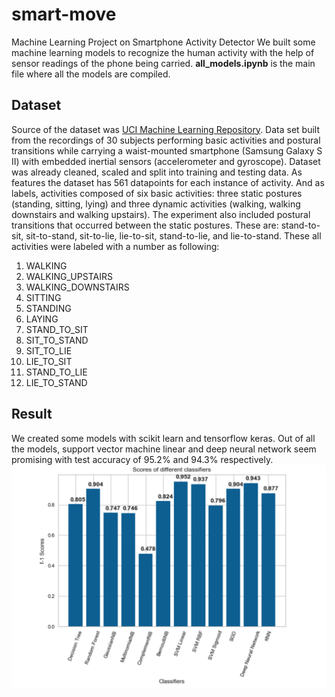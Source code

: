 # smart-move
Machine Learning Project on Smartphone Activity Detector
We built some machine learning models to recognize the human activity with the help of sensor readings of the phone being carried. **all_models.ipynb** is the main file where all the models are compiled.





## Dataset
Source of the dataset was [UCI Machine Learning Repository](http://archive.ics.uci.edu/ml/datasets/Smartphone-Based+Recognition+of+Human+Activities+and+Postural+Transitions#). Data set built from the recordings of 30 subjects performing basic activities and postural transitions while carrying a waist-mounted smartphone (Samsung Galaxy S II) with embedded inertial sensors (accelerometer and gyroscope).
Dataset was already cleaned, scaled and split into training and testing data. As features the dataset has 561 datapoints for each instance of activity.
And as labels, activities composed of six basic activities: three static postures (standing, sitting, lying) and three dynamic activities (walking, walking downstairs and walking upstairs). The experiment also included postural transitions that occurred between the static postures. These are: stand-to-sit, sit-to-stand, sit-to-lie, lie-to-sit, stand-to-lie, and lie-to-stand. These all activities were labeled with a number as following:

1. WALKING           
2. WALKING_UPSTAIRS  
3. WALKING_DOWNSTAIRS
4. SITTING           
5. STANDING          
6. LAYING            
7. STAND_TO_SIT      
8. SIT_TO_STAND      
9. SIT_TO_LIE        
10. LIE_TO_SIT        
11. STAND_TO_LIE      
12. LIE_TO_STAND


## Result 
We created some models with scikit learn and tensorflow keras. Out of all the models, support vector machine linear and deep neural network seem promising with test accuracy of 95.2% and 94.3% respectively.
![Summary graph of all models](https://github.com/ykarki1/smart-move/blob/master/KNN%20Results%20screenshots/Screen%20Shot%202019-08-05%20at%201.19.55%20PM.png?raw=true)

